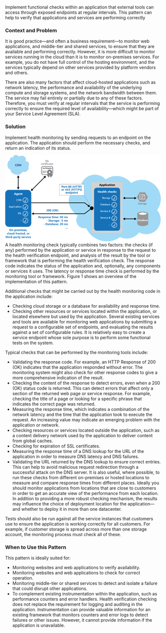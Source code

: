 Implement functional checks within an application that external tools can access through exposed endpoints at regular intervals. This pattern can help to verify that applications and services are performing correctly

### Context and Problem
It is good practice—and often a business requirement—to monitor web applications, and middle-tier and shared services, to ensure that they are available and performing correctly. However, it is more difficult to monitor services running in the cloud than it is to monitor on-premises services. For example, you do not have full control of the hosting environment, and the services typically depend on other services provided by platform vendors and others.

There are also many factors that affect cloud-hosted applications such as network latency, the performance and availability of the underlying compute and storage systems, and the network bandwidth between them. The service may fail entirely or partially due to any of these factors. Therefore, you must verify at regular intervals that the service is performing correctly to ensure the required level of availability—which might be part of your Service Level Agreement (SLA).

### Solution
Implement health monitoring by sending requests to an endpoint on the application. The application should perform the necessary checks, and return an indication of its status.

![plot](../img/health-check.png)
A health monitoring check typically combines two factors: the checks (if any) performed by the application or service in response to the request to the health verification endpoint, and analysis of the result by the tool or framework that is performing the health verification check. The response code indicates the status of the application and, optionally, any components or services it uses. The latency or response time check is performed by the monitoring tool or framework. Figure 1 shows an overview of the implementation of this pattern.

Additional checks that might be carried out by the health monitoring code in the application include:
- Checking cloud storage or a database for availability and response time.
- Checking other resources or services located within the application, or located elsewhere but used by the application.
Several existing services and tools are available for monitoring web applications by submitting a request to a configurable set of endpoints, and evaluating the results against a set of configurable rules. It is relatively easy to create a service endpoint whose sole purpose is to perform some functional tests on the system.

Typical checks that can be performed by the monitoring tools include:
- Validating the response code. For example, an HTTP Response of 200 (OK) indicates that the application responded without error. The monitoring system might also check for other response codes to give a more comprehensive indication of the result.
- Checking the content of the response to detect errors, even when a 200 (OK) status code is returned. This can detect errors that affect only a section of the returned web page or service response. For example, checking the title of a page or looking for a specific phrase that indicates the correct page was returned.
- Measuring the response time, which indicates a combination of the network latency and the time that the application took to execute the request. An increasing value may indicate an emerging problem with the application or network.
- Checking resources or services located outside the application, such as a content delivery network used by the application to deliver content from global caches.
- Checking for expiration of SSL certificates.
- Measuring the response time of a DNS lookup for the URL of the application in order to measure DNS latency and DNS failures.
- Validating the URL returned by the DNS lookup to ensure correct entries. This can help to avoid malicious request redirection through a successful attack on the DNS server.
It is also useful, where possible, to run these checks from different on-premises or hosted locations to measure and compare response times from different places. Ideally you should monitor applications from locations that are close to customers in order to get an accurate view of the performance from each location. In addition to providing a more robust checking mechanism, the results may influence the choice of deployment location for the application—and whether to deploy it in more than one datacenter.

Tests should also be run against all the service instances that customers use to ensure the application is working correctly for all customers. For example, if customer storage is spread across more than one storage account, the monitoring process must check all of these.

### When to Use this Pattern
This pattern is ideally suited for:
- Monitoring websites and web applications to verify availability.
- Monitoring websites and web applications to check for correct operation.
- Monitoring middle-tier or shared services to detect and isolate a failure that could disrupt other applications.
- To complement existing instrumentation within the application, such as performance counters and error handlers. Health verification checking does not replace the requirement for logging and auditing in the application. Instrumentation can provide valuable information for an existing framework that monitors counters and error logs to detect failures or other issues. However, it cannot provide information if the application is unavailable.